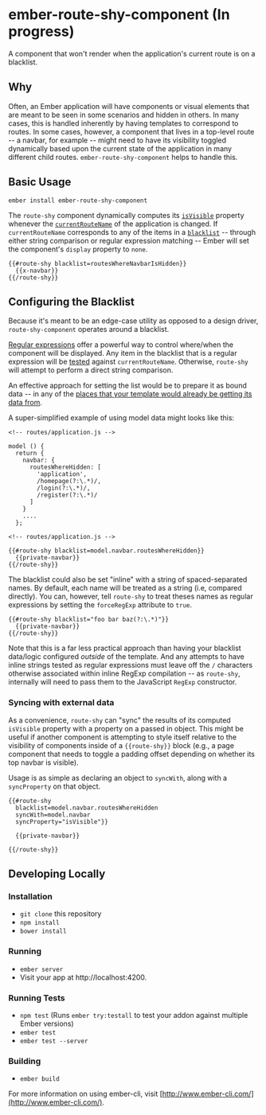 # ember-route-shy-component (In progress)

A component that won't render when the application's current route is on a blacklist.

## Why

Often, an Ember application will have components or visual elements that are meant to be seen in some scenarios
and hidden in others. In many cases, this is handled inherently by having templates to correspond to routes. In some cases, however, a component that lives in a top-level route -- a navbar, for example -- might need to have its visibility toggled dynamically based upon the current state of the application in many different child routes. `ember-route-shy-component` helps to handle this.


## Basic Usage

```
ember install ember-route-shy-component
```

The `route-shy` component dynamically computes its [`isVisible`](http://emberjs.com/api/classes/Ember.Component.html#property_isVisible) property whenever the [`currentRouteName`](https://guides.emberjs.com/v1.10.0/understanding-ember/debugging/#toc_get-current-route-name-path) of the application is changed.  If `currentRouteName` corresponds to any of the items in a [`blacklist`](blacklist-configuration) -- through either string comparison or regular expression matching -- Ember will set the component's `display` property to `none`.

```
{{#route-shy blacklist=routesWhereNavbarIsHidden}}
  {{x-navbar}}
{{/route-shy}}
```


<h2><a name='blacklist-configuration'>Configuring the Blacklist</a></h2>

Because it's meant to be an edge-case utility as opposed to a design driver, `route-shy-component` operates around a blacklist.

[Regular expressions](https://developer.mozilla.org/en-US/docs/Web/JavaScript/Guide/Regular_Expressions) offer a powerful way to control where/when the component will be displayed. Any item in the blacklist that is a regular expression will be [tested](https://developer.mozilla.org/en-US/docs/Web/JavaScript/Reference/Global_Objects/RegExp/test) against `currentRouteName`. Otherwise, `route-shy` will attempt to perform a direct string comparison.

An effective approach for setting the list would be to prepare it as bound data -- in any of the [places that your template would already be getting its data from](https://guides.emberjs.com/v2.3.0/templates/handlebars-basics/).

A super-simplified example of using model data might looks like this:
```
<!-- routes/application.js -->

model () {
  return {
    navbar: {
      routesWhereHidden: [
        'application',
        /homepage(?:\.*)/,
        /login(?:\.*)/,
        /register(?:\.*)/
      ]
    }
    ....
  };

<!-- routes/application.js -->

{{#route-shy blacklist=model.navbar.routesWhereHidden}}
  {{private-navbar}}
{{/route-shy}}
```

The blacklist could also be set "inline" with a string of spaced-separated names. By default, each name will be treated as a string (i.e, compared directly). You can, however, tell `route-shy` to treat theses names as regular expressions by setting the `forceRegExp` attribute to `true`.

```
{{#route-shy blacklist="foo bar baz(?:\.*)"}}
  {{private-navbar}}
{{/route-shy}}
```
Note that this is a far less practical approach than having your blacklist data/logic configured _outside_ of the template. And any attempts to have inline strings tested as regular expressions must leave off the `/` characters otherwise associated within inline RegExp compilation -- as `route-shy`, internally will need to pass them to the JavaScript `RegExp` constructor.

### Syncing with external data

As a convenience, `route-shy` can "sync" the results of its computed `isVisible` property with a property on a passed in object. This might be useful if another component is attempting to style itself relative to the visibility of components inside of a `{{route-shy}}` block (e.g., a page component that needs to toggle a padding offset depending on whether its top navbar is visible).

Usage is as simple as declaring an object to `syncWith`, along with a `syncProperty` on that object.

```
{{#route-shy
  blacklist=model.navbar.routesWhereHidden
  syncWith=model.navbar
  syncProperty="isVisible"}}

  {{private-navbar}}

{{/route-shy}}
```


## Developing Locally

### Installation

* `git clone` this repository
* `npm install`
* `bower install`

### Running

* `ember server`
* Visit your app at http://localhost:4200.

### Running Tests

* `npm test` (Runs `ember try:testall` to test your addon against multiple Ember versions)
* `ember test`
* `ember test --server`

### Building

* `ember build`

For more information on using ember-cli, visit [http://www.ember-cli.com/](http://www.ember-cli.com/).
